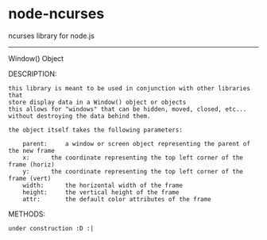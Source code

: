 node-ncurses
=========

ncurses library for node.js

---

Window() Object

DESCRIPTION:

 	this library is meant to be used in conjunction with other libraries that
 	store display data in a Window() object or objects
 	this allows for "windows" that can be hidden, moved, closed, etc...
	without destroying the data behind them.

 	the object itself takes the following parameters:

		parent:		a window or screen object representing the parent of the new frame
 		x: 		the coordinate representing the top left corner of the frame (horiz)
 		y: 		the coordinate representing the top left corner of the frame (vert)
 		width: 		the horizontal width of the frame 
 		height: 	the vertical height of the frame
 		attr:		the default color attributes of the frame
		
METHODS:

	under construction :D :|
